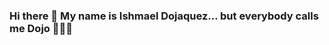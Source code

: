 ### Hi there 👋 My name is Ishmael Dojaquez... but everybody calls me Dojo 🤷🏻‍♂️
<!--
**IshmaelDojaquez/IshmaelDojaquez** is a ✨ _special_ ✨ repository because its `README.md` (this file) appears on your GitHub profile.


- 🔭 I’m currently working on an assortment of coding projects; experimenting & diving headfirst into the world of coding
- 🌱 I’m currently learning 
    -C#
    -SQL
    -Azure
    -C++
- 🎓 Studying for Bachelors of Science Technical Management @ Embry-Riddle Aeronatuical University
- 📫 Email: ishmael.dojaquez@outlook.com
- ⚡ Fun fact: I am an adament weightlifter, fighter, and traveler


